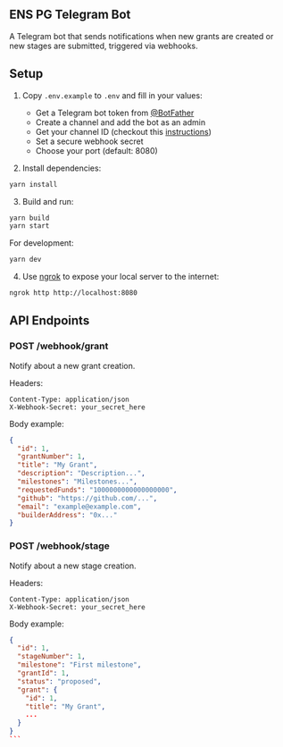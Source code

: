 ## ENS PG Telegram Bot

A Telegram bot that sends notifications when new grants are created or new stages are submitted, triggered via webhooks.

## Setup

1. Copy `.env.example` to `.env` and fill in your values:

   - Get a Telegram bot token from [@BotFather](https://t.me/botfather)
   - Create a channel and add the bot as an admin
   - Get your channel ID (checkout this [instructions](https://github.com/GabrielRF/telegram-id?tab=readme-ov-file#app-group-id))
   - Set a secure webhook secret
   - Choose your port (default: 8080)

2. Install dependencies:

```bash
yarn install
```

3. Build and run:

```bash
yarn build
yarn start
```

For development:

```bash
yarn dev
```

4. Use [ngrok](https://ngrok.com/docs/getting-started/) to expose your local server to the internet:

```bash
ngrok http http://localhost:8080
```

## API Endpoints

### POST /webhook/grant

Notify about a new grant creation.

Headers:

```
Content-Type: application/json
X-Webhook-Secret: your_secret_here
```

Body example:

```json
{
  "id": 1,
  "grantNumber": 1,
  "title": "My Grant",
  "description": "Description...",
  "milestones": "Milestones...",
  "requestedFunds": "1000000000000000000",
  "github": "https://github.com/...",
  "email": "example@example.com",
  "builderAddress": "0x..."
}
```

### POST /webhook/stage

Notify about a new stage creation.

Headers:

```
Content-Type: application/json
X-Webhook-Secret: your_secret_here
```

Body example:

````json
{
  "id": 1,
  "stageNumber": 1,
  "milestone": "First milestone",
  "grantId": 1,
  "status": "proposed",
  "grant": {
    "id": 1,
    "title": "My Grant",
    ...
  }
}
```
````

